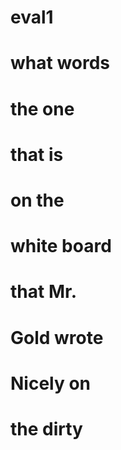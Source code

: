# eval1
# what words
# the one 
# that is
# on the
# white board
# that Mr.
# Gold wrote
# Nicely on
# the dirty

